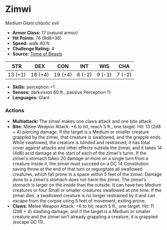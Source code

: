 # Zimwi

*Medium* *Giant* *chaotic evil*

- **Armor Class:** 17 (natural armor)
- **Hit Points:** 76 (9d8+36)
- **Speed:** walk 40 ft.
- **Challenge Rating:** 4
- **Source:** [Tome of Beasts](https://koboldpress.com/kpstore/product/tome-of-beasts-for-5th-edition-print/)

| STR | DEX | CON | INT | WIS | CHA |
| --- | --- | --- | --- | --- | --- |
| 13 (+1) | 18 (+4) | 19 (+4) | 6 (-2) | 9 (-1) | 7 (-2) |

- **Skills:** perception +1
- **Senses:** darkvision 60 ft., passive Perception 11
- **Languages:** Giant
### Actions
- **Multiattack:** The zimwi makes one claws attack and one bite attack.
- **Bite:** Melee Weapon Attack: +6 to hit, reach 5 ft., one target. Hit: 13 (2d8 + 4) piercing damage. If the target is a Medium or smaller creature grappled by the zimwi, that creature is swallowed, and the grapple ends. While swallowed, the creature is blinded and restrained, it has total cover against attacks and other effects outside the zimwi, and it takes 14 (4d6) acid damage at the start of each of the zimwi's turns. If the zimwi's stomach takes 20 damage or more on a single turn from a creature inside it, the zimwi must succeed on a DC 14 Constitution saving throw at the end of that turn or regurgitate all swallowed creatures, which fall prone in a space within 5 feet of the zimwi. Damage done to a zimwi's stomach does not harm the zimwi. The zimwi's stomach is larger on the inside than the outside. It can have two Medium creatures or four Small or smaller creatures swallowed at one time. If the zimwi dies, a swallowed creature is no longer restrained by it and can escape from the corpse using 5 feet of movement, exiting prone.
- **Claws:** Melee Weapon Attack: +6 to hit, reach 5 ft., one target. Hit: 11 (2d6 + 4) slashing damage, and if the target is a Medium or smaller creature and the zimwi isn't already grappling a creature, it is grappled (escape DC 11).
